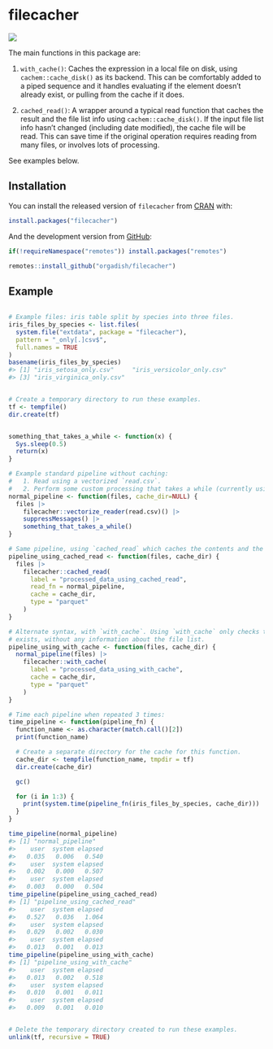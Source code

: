 
<!-- README.md is generated from README.Rmd. Please edit that file -->

# filecacher

<!-- badges: start -->

[![](https://cranlogs.r-pkg.org/badges/filecacher)](https://cran.r-project.org/package=filecacher)
<!-- badges: end -->

The main functions in this package are:

1.  `with_cache()`: Caches the expression in a local file on disk, using
    `cachem::cache_disk()` as its backend. This can be comfortably added
    to a piped sequence and it handles evaluating if the element doesn’t
    already exist, or pulling from the cache if it does.

2.  `cached_read()`: A wrapper around a typical read function that
    caches the result and the file list info using
    `cachem::cache_disk()`. If the input file list info hasn’t changed
    (including date modified), the cache file will be read. This can
    save time if the original operation requires reading from many
    files, or involves lots of processing.

See examples below.

## Installation

You can install the released version of `filecacher` from
[CRAN](https://cran.r-project.org/package=filecacher) with:

``` r
install.packages("filecacher")
```

And the development version from
[GitHub](https://github.com/orgadish/filecacher):

``` r
if(!requireNamespace("remotes")) install.packages("remotes")

remotes::install_github("orgadish/filecacher")
```

## Example

``` r

# Example files: iris table split by species into three files.
iris_files_by_species <- list.files(
  system.file("extdata", package = "filecacher"),
  pattern = "_only[.]csv$", 
  full.names = TRUE
)
basename(iris_files_by_species)
#> [1] "iris_setosa_only.csv"     "iris_versicolor_only.csv"
#> [3] "iris_virginica_only.csv"


# Create a temporary directory to run these examples.
tf <- tempfile()
dir.create(tf)


something_that_takes_a_while <- function(x) {
  Sys.sleep(0.5)
  return(x)
}

# Example standard pipeline without caching:
#   1. Read using a vectorized `read.csv`.
#   2. Perform some custom processing that takes a while (currently using sleep as an example).
normal_pipeline <- function(files, cache_dir=NULL) {
  files |>
    filecacher::vectorize_reader(read.csv)() |>
    suppressMessages() |>
    something_that_takes_a_while()
}

# Same pipeline, using `cached_read` which caches the contents and the file info for checking later:
pipeline_using_cached_read <- function(files, cache_dir) {
  files |>
    filecacher::cached_read(
      label = "processed_data_using_cached_read",
      read_fn = normal_pipeline,
      cache = cache_dir,
      type = "parquet"
    )
}

# Alternate syntax, with `with_cache`. Using `with_cache` only checks that the cache file
# exists, without any information about the file list.
pipeline_using_with_cache <- function(files, cache_dir) {
  normal_pipeline(files) |>
    filecacher::with_cache(
      label = "processed_data_using_with_cache",
      cache = cache_dir,
      type = "parquet"
    )
}

# Time each pipeline when repeated 3 times:
time_pipeline <- function(pipeline_fn) {
  function_name <- as.character(match.call()[2])
  print(function_name)

  # Create a separate directory for the cache for this function.
  cache_dir <- tempfile(function_name, tmpdir = tf)
  dir.create(cache_dir)

  gc()

  for (i in 1:3) {
    print(system.time(pipeline_fn(iris_files_by_species, cache_dir)))
  }
}

time_pipeline(normal_pipeline)
#> [1] "normal_pipeline"
#>    user  system elapsed 
#>   0.035   0.006   0.540 
#>    user  system elapsed 
#>   0.002   0.000   0.507 
#>    user  system elapsed 
#>   0.003   0.000   0.504
time_pipeline(pipeline_using_cached_read)
#> [1] "pipeline_using_cached_read"
#>    user  system elapsed 
#>   0.527   0.036   1.064 
#>    user  system elapsed 
#>   0.029   0.002   0.030 
#>    user  system elapsed 
#>   0.013   0.001   0.013
time_pipeline(pipeline_using_with_cache)
#> [1] "pipeline_using_with_cache"
#>    user  system elapsed 
#>   0.013   0.002   0.518 
#>    user  system elapsed 
#>   0.010   0.001   0.011 
#>    user  system elapsed 
#>   0.009   0.001   0.010


# Delete the temporary directory created to run these examples.
unlink(tf, recursive = TRUE)
```
